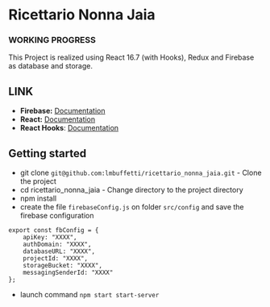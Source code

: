 # Ricettario Nonna Jaia

### WORKING PROGRESS

This Project is realized using React 16.7 (with Hooks), Redux and Firebase as database and storage.

## LINK

- **Firebase:** [Documentation](https://firebase.google.com/docs/database/web/start?authuser=0)
- **React:** [Documentation](https://reactjs.org/docs/getting-started.html)
- **React Hooks**: [Documentation](https://reactjs.org/docs/hooks-intro.html)

## Getting started

- git clone `git@github.com:lmbuffetti/ricettario_nonna_jaia.git` - Clone the project
- cd ricettario_nonna_jaia - Change directory to the project directory
- npm install
- create the file `firebaseConfig.js` on folder `src/config` and save the firebase configuration
```
export const fbConfig = {
    apiKey: "XXXX",
    authDomain: "XXXX",
    databaseURL: "XXXX",
    projectId: "XXXX",
    storageBucket: "XXXX",
    messagingSenderId: "XXXX"
};
```
- launch command `npm start start-server`